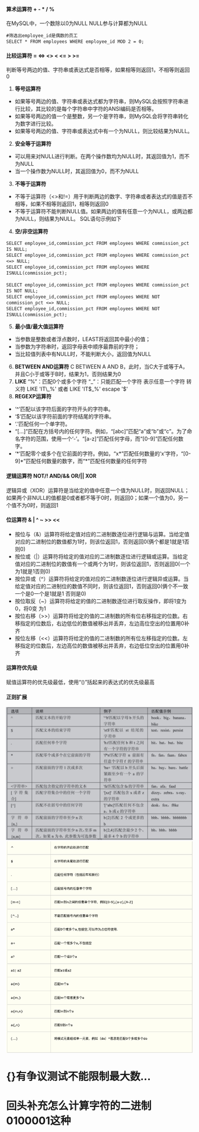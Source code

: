 #### **算术运算符 + - * / %**
在MySQL中，一个数除以0为NULL
NULL参与计算都为NULL
```
#筛选出employee_id是偶数的员工
SELECT * FROM employees WHERE employee_id MOD 2 = 0;
```
#### **比较运算符 = <=> <> < <= > >=**
判断等号两边的值、字符串或表达式是否相等，如果相等则返回1，不相等则返回0
1. **等号运算符**
* 如果等号两边的值、字符串或表达式都为字符串，则MySQL会按照字符串进行比较，其比较的是每个字符串中字符的ANSI编码是否相等。
* 如果等号两边的值一个是整数，另一个是字符串，则MySQL会将字符串转化为数字进行比较。
* 如果等号两边的值、字符串或表达式中有一个为NULL，则比较结果为NULL。
2. **安全等于运算符**
* 可以用来对NULL进行判断。在两个操作数均为NULL时，其返回值为1，而不为NULL
* 当一个操作数为NULL时，其返回值为0，而不为NULL
3. **不等于运算符**
* 不等于运算符（<>和!=）用于判断两边的数字、字符串或者表达式的值是否不相等，如果不相等则返回1，相等则返回0
* 不等于运算符不能判断NULL值。如果两边的值有任意一个为NULL，或两边都为NULL，则结果为NULL。 SQL语句示例如下
4. **空/非空运算符**
```
SELECT employee_id,commission_pct FROM employees WHERE commission_pct IS NULL; 
SELECT employee_id,commission_pct FROM employees WHERE commission_pct <=> NULL; 
SELECT employee_id,commission_pct FROM employees WHERE ISNULL(commission_pct);

SELECT employee_id,commission_pct FROM employees WHERE commission_pct IS NOT NULL; 
SELECT employee_id,commission_pct FROM employees WHERE NOT commission_pct <=> NULL; 
SELECT employee_id,commission_pct FROM employees WHERE NOT ISNULL(commission_pct);
```
5. **最小值/最大值运算符**
* 当参数是整数或者浮点数时，LEAST将返回其中最小的值；
* 当参数为字符串时，返回字母表中顺序最靠前的字符；
* 当比较值列表中有NULL时，不能判断大小，返回值为NULL
6.  **BETWEEN AND运算符**
 C BETWEEN A AND B，此时，当C大于或等于A，并且C小于或等于B时，结果为1，否则结果为0
7. **LIKE**
“%”：匹配0个或多个字符
 “\_”：只能匹配一个字符 表示任意一个字符
转义符  LIKE 'IT\\\_%'    或者    LIKE 'IT$_%' escape '$'
8.  **REGEXP运算符**
* ‘^’匹配以该字符后面的字符开头的字符串。
* ‘$’匹配以该字符前面的字符结尾的字符串。
* ‘.’匹配任何一个单字符。
* “[...]”匹配在方括号内的任何字符。例如，“[abc]”匹配“a”或“b”或“c”。为了命名字符的范围，使用一个‘-’。“[a-z]”匹配任何字母，而“[0-9]”匹配任何数字。
* ‘\*’匹配零个或多个在它前面的字符。例如，“x*”匹配任何数量的‘x’字符，“[0-9]\*”匹配任何数量的数字，而“*”匹配任何数量的任何字符
#### **逻辑运算符 NOT/! AND/&& OR/|| XOR**
逻辑异或（XOR）运算符是当给定的值中任意一个值为NULL时，则返回NULL；
如果两个非NULL的值都是0或者都不等于0时，则返回0；如果一个值为0，另一个值不为0时，则返回1
#### **位运算符 & | ^ ~ >> <<**
* 按位与（&）运算符将给定值对应的二进制数逐位进行逻辑与运算。当给定值对应的二进制位的数值都为1时，则该位返回1，否则返回0(俩个都是1就是1否则0)
* 按位或（|）运算符将给定的值对应的二进制数逐位进行逻辑或运算。当给定值对应的二进制位的数值有一个或两个为1时，则该位返回1，否则返回0(一个为1就是1否则0)
* 按位异或（^）运算符将给定的值对应的二进制数逐位进行逻辑异或运算。当给定值对应的二进制位的数值不同时，则该位返回1，否则返回0(俩个不一致 一个是0一个是1就是1 否则是0)
* 按位取反（~）运算符将给定的值的二进制数逐位进行取反操作，即将1变为0，将0变 为1
* 按位右移（>>）运算符将给定的值的二进制数的所有位右移指定的位数。右移指定的位数后，右边低位的数值被移出并丢弃，左边高位空出的位置用0补齐
* 按位左移（<<）运算符将给定的值的二进制数的所有位左移指定的位数。左移指定的位数后，左边高位的数值被移出并丢弃，右边低位空出的位置用0补齐
#### **运算符优先级**
赋值运算符的优先级最低，使用“()”括起来的表达式的优先级最高
#### **正则扩展**
![](images/screenshot_1644999206388.png)
![](images/screenshot_1644999230506.png)
# {}有争议测试不能限制最大数...
# 回头补充怎么计算字符的二进制 0100001这种